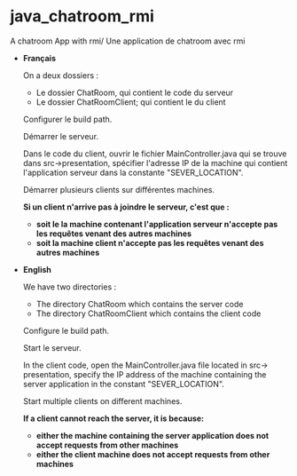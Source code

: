 # java_chatroom_rmi
A chatroom App with rmi/ Une application de chatroom avec rmi 

* **Français**

  On a deux dossiers :
  * Le dossier ChatRoom, qui contient le code du serveur
  * Le dossier ChatRoomClient; qui contient le du client


  Configurer le build path.


  Démarrer le serveur.

  Dans le code du client, ouvrir le fichier MainController.java qui se trouve dans src->presentation, spécifier l'adresse IP de la machine qui contient l'application serveur dans la constante "SEVER_LOCATION".

  Démarrer plusieurs clients sur différentes machines.

  **Si un client n'arrive pas à joindre le serveur, c'est que :**
  * **soit le la machine contenant l'application serveur n'accepte pas les requêtes venant des autres machines**
  * **soit la machine client n'accepte pas les requêtes venant des autres machines**
  
  
  
  
* **English**

  We have two directories :
  * The directory ChatRoom which contains the server code
  * The directory ChatRoomClient which contains the client code
  
  
  Configure le build path.


  Start le serveur.
  
  In the client code, open the MainController.java file located in src-> presentation, specify the IP address of the machine containing the server application in the constant "SEVER_LOCATION".

  Start multiple clients on different machines.


  **If a client cannot reach the server, it is because:**
  * **either the machine containing the server application does not accept requests from other machines**
  * **either the client machine does not accept requests from other machines**
